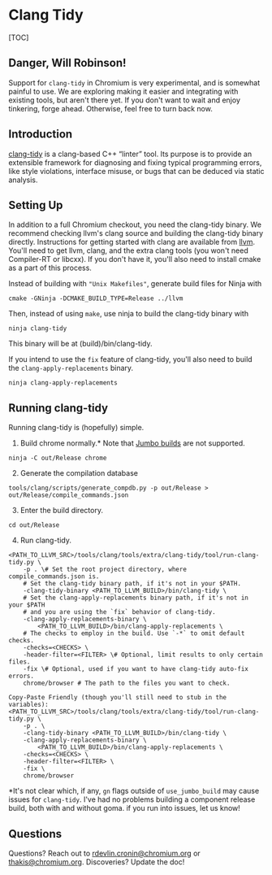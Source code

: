 # Clang Tidy

[TOC]

## Danger, Will Robinson!

Support for `clang-tidy` in Chromium is very experimental, and is somewhat
painful to use. We are exploring making it easier and integrating with existing
tools, but aren't there yet. If you don't want to wait and enjoy tinkering,
forge ahead. Otherwise, feel free to turn back now.

## Introduction

[clang-tidy](http://clang.llvm.org/extra/clang-tidy/) is a clang-based C++
“linter” tool. Its purpose is to provide an extensible framework for diagnosing
and fixing typical programming errors, like style violations, interface misuse,
or bugs that can be deduced via static analysis.

## Setting Up

In addition to a full Chromium checkout, you need the clang-tidy binary. We
recommend checking llvm's clang source and building the clang-tidy binary
directly. Instructions for getting started with clang are available from
[llvm](http://clang.llvm.org/get_started.html). You'll need to get llvm,
clang, and the extra clang tools (you won't need Compiler-RT or libcxx).
If you don't have it, you'll also need to install cmake as a part of this
process.

Instead of building with `"Unix Makefiles"`, generate build files for Ninja with
```
cmake -GNinja -DCMAKE_BUILD_TYPE=Release ../llvm
```

Then, instead of using `make`, use ninja to build the clang-tidy binary with
```
ninja clang-tidy
```

This binary will be at (build)/bin/clang-tidy.

If you intend to use the `fix` feature of clang-tidy, you'll also need to build
the `clang-apply-replacements` binary.
```
ninja clang-apply-replacements
```

## Running clang-tidy

Running clang-tidy is (hopefully) simple.
1.  Build chrome normally.\* Note that [Jumbo builds](jumbo.md) are not
    supported.
```
ninja -C out/Release chrome
```
2.  Generate the compilation database
```
tools/clang/scripts/generate_compdb.py -p out/Release > out/Release/compile_commands.json
```
3.  Enter the build directory.
```
cd out/Release
```
4.  Run clang-tidy.
```
<PATH_TO_LLVM_SRC>/tools/clang/tools/extra/clang-tidy/tool/run-clang-tidy.py \
    -p . \# Set the root project directory, where compile_commands.json is.
    # Set the clang-tidy binary path, if it's not in your $PATH.
    -clang-tidy-binary <PATH_TO_LLVM_BUILD>/bin/clang-tidy \
    # Set the clang-apply-replacements binary path, if it's not in your $PATH
    # and you are using the `fix` behavior of clang-tidy.
    -clang-apply-replacements-binary \
        <PATH_TO_LLVM_BUILD>/bin/clang-apply-replacements \
    # The checks to employ in the build. Use `-*` to omit default checks.
    -checks=<CHECKS> \
    -header-filter=<FILTER> \# Optional, limit results to only certain files.
    -fix \# Optional, used if you want to have clang-tidy auto-fix errors.
    chrome/browser # The path to the files you want to check.

Copy-Paste Friendly (though you'll still need to stub in the variables):
<PATH_TO_LLVM_SRC>/tools/clang/tools/extra/clang-tidy/tool/run-clang-tidy.py \
    -p . \
    -clang-tidy-binary <PATH_TO_LLVM_BUILD>/bin/clang-tidy \
    -clang-apply-replacements-binary \
        <PATH_TO_LLVM_BUILD>/bin/clang-apply-replacements \
    -checks=<CHECKS> \
    -header-filter=<FILTER> \
    -fix \
    chrome/browser
```

\*It's not clear which, if any, `gn` flags outside of `use_jumbo_build` may
cause issues for `clang-tidy`. I've had no problems building a component release
build, both with and without goma. if you run into issues, let us know!

## Questions

Questions? Reach out to rdevlin.cronin@chromium.org or thakis@chromium.org.
Discoveries? Update the doc!
